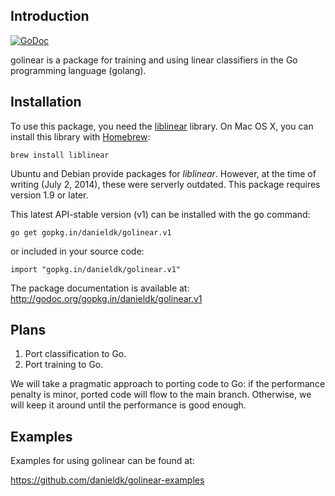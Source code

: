 ## Introduction

[![GoDoc](https://godoc.org/gopkg.in/danieldk/golinear.v1?status.svg)](https://godoc.org/gopkg.in/danieldk/golinear.v1)

golinear is a package for training and using linear classifiers in the Go
programming language (golang).

## Installation

To use this package, you need the
[liblinear](http://www.csie.ntu.edu.tw/~cjlin/liblinear/) library. On Mac
OS X, you can install this library with
[Homebrew](http://mxcl.github.com/homebrew/):

    brew install liblinear

Ubuntu and Debian provide packages for *liblinear*. However, at the time of
writing (July 2, 2014), these were serverly outdated. This package requires
version 1.9 or later.

This latest API-stable version (v1) can be installed with the <tt>go</tt>
command:

    go get gopkg.in/danieldk/golinear.v1

or included in your source code:

    import "gopkg.in/danieldk/golinear.v1"

The package documentation is available at: http://godoc.org/gopkg.in/danieldk/golinear.v1

## Plans

1. Port classification to Go.
2. Port training to Go.

We will take a pragmatic approach to porting code to Go: if the performance penalty is minor,
ported code will flow to the main branch. Otherwise, we will keep it around until the performance
is good enough.

## Examples

Examples for using golinear can be found at:

https://github.com/danieldk/golinear-examples
